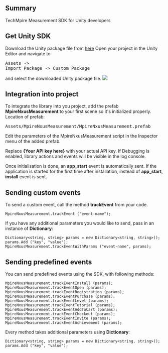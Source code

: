 ## Summary
TechMpire Measurement SDK for Unity developers

## Get Unity SDK
Download the Unity package file from <a href="http://distribution.nxus.mobi/libs/MpireNxusMeasurement_v1_1_2.zip">here</a>
Open your project in the Unity Editor and navigate to <pre>Assets -> Import Package -> Custom Package</pre> and select the downloaded Unity package file.
<img src="http://distribution.nxus.mobi/images/unity/image_1.png">

## Integration into project
To integrate the library into you project, add the prefab <b>MpireNxusMeasurement</b> to your first scene so it's initialized properly. Location of prefab: <pre>Assets/MpireNxusMeasurement/MpireNxusMeasurement.prefab</pre>
Edit the parameters of the MpireNxusMeasurement script in the Inspector menu of the added prefab.

Replace <b>{Your API key here}</b> with your actual API key.
If Debugging is enabled, library actions and events will be visible in the log console.

Once initialisation is done, an <b>app_start</b> event is automatically sent. If the application is started for the first time after installation, instead of <b>app_start</b>, <b>install</b> event is sent.

## Sending custom events
To send a custom event, call the method <b>trackEvent</b> from your code.
```
MpireNxusMeasurement.trackEvent ("event-name");
```

If you have any additional parameters you would like to send, pass in an instance of <b>Dictionary</b>:
```
Dictionary<string, string> params = new Dictionary<string, string>();
params.Add ("key", "value");
MpireNxusMeasurement.trackEventWithParams ("event-name", params);
```

## Sending predefined events
You can send predefined events using the SDK, with following methods:
```
MpireNxusMeasurement.trackEventInstall (params);
MpireNxusMeasurement.trackEventOpen (params);
MpireNxusMeasurement.trackEventRegistration (params);
MpireNxusMeasurement.trackEventPurchase (params);
MpireNxusMeasurement.trackEventLevel (params);
MpireNxusMeasurement.trackEventTutorial (params);
MpireNxusMeasurement.trackEventAddToCart (params);
MpireNxusMeasurement.trackEventCheckout (params);
MpireNxusMeasurement.trackEventInvite (params);
MpireNxusMeasurement.trackEventAchievement (params);
```
Every method takes additional parameters using <b>Dictionary</b>:
```
Dictionary<string, string> params = new Dictionary<string, string>();
params.Add ("key", "value");
```
